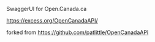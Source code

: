 SwaggerUI for Open.Canada.ca

https://excess.org/OpenCanadaAPI/

forked from https://github.com/patlittle/OpenCanadaAPI

